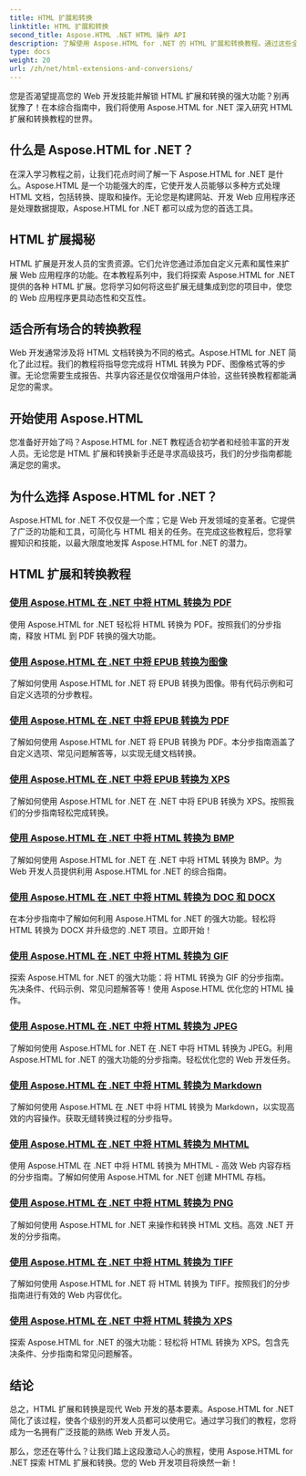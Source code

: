 ```yaml
---
title: HTML 扩展和转换
linktitle: HTML 扩展和转换
second_title: Aspose.HTML .NET HTML 操作 API
description: 了解使用 Aspose.HTML for .NET 的 HTML 扩展和转换教程。通过这些全面的教程了解如何优化 Web 开发。
type: docs
weight: 20
url: /zh/net/html-extensions-and-conversions/
---
```


您是否渴望提高您的 Web 开发技能并解锁 HTML 扩展和转换的强大功能？别再犹豫了！在本综合指南中，我们将使用 Aspose.HTML for .NET 深入研究 HTML 扩展和转换教程的世界。

## 什么是 Aspose.HTML for .NET？

在深入学习教程之前，让我们花点时间了解一下 Aspose.HTML for .NET 是什么。Aspose.HTML 是一个功能强大的库，它使开发人员能够以多种方式处理 HTML 文档，包括转换、提取和操作。无论您是构建网站、开发 Web 应用程序还是处理数据提取，Aspose.HTML for .NET 都可以成为您的首选工具。

## HTML 扩展揭秘

HTML 扩展是开发人员的宝贵资源。它们允许您通过添加自定义元素和属性来扩展 Web 应用程序的功能。在本教程系列中，我们将探索 Aspose.HTML for .NET 提供的各种 HTML 扩展。您将学习如何将这些扩展无缝集成到您的项目中，使您的 Web 应用程序更具动态性和交互性。

## 适合所有场合的转换教程

Web 开发通常涉及将 HTML 文档转换为不同的格式。Aspose.HTML for .NET 简化了此过程。我们的教程将指导您完成将 HTML 转换为 PDF、图像格式等的步骤。无论您需要生成报告、共享内容还是仅仅增强用户体验，这些转换教程都能满足您的需求。

## 开始使用 Aspose.HTML

您准备好开始了吗？Aspose.HTML for .NET 教程适合初学者和经验丰富的开发人员。无论您是 HTML 扩展和转换新手还是寻求高级技巧，我们的分步指南都能满足您的需求。

## 为什么选择 Aspose.HTML for .NET？

Aspose.HTML for .NET 不仅仅是一个库；它是 Web 开发领域的变革者。它提供了广泛的功能和工具，可简化与 HTML 相关的任务。在完成这些教程后，您将掌握知识和技能，以最大限度地发挥 Aspose.HTML for .NET 的潜力。

## HTML 扩展和转换教程
### [使用 Aspose.HTML 在 .NET 中将 HTML 转换为 PDF](./convert-html-to-pdf/)
使用 Aspose.HTML for .NET 轻松将 HTML 转换为 PDF。按照我们的分步指南，释放 HTML 到 PDF 转换的强大功能。
### [使用 Aspose.HTML 在 .NET 中将 EPUB 转换为图像](./convert-epub-to-image/)
了解如何使用 Aspose.HTML for .NET 将 EPUB 转换为图像。带有代码示例和可自定义选项的分步教程。
### [使用 Aspose.HTML 在 .NET 中将 EPUB 转换为 PDF](./convert-epub-to-pdf/)
了解如何使用 Aspose.HTML for .NET 将 EPUB 转换为 PDF。本分步指南涵盖了自定义选项、常见问题解答等，以实现无缝文档转换。
### [使用 Aspose.HTML 在 .NET 中将 EPUB 转换为 XPS](./convert-epub-to-xps/)
了解如何使用 Aspose.HTML for .NET 在 .NET 中将 EPUB 转换为 XPS。按照我们的分步指南轻松完成转换。
### [使用 Aspose.HTML 在 .NET 中将 HTML 转换为 BMP](./convert-html-to-bmp/)
了解如何使用 Aspose.HTML for .NET 在 .NET 中将 HTML 转换为 BMP。为 Web 开发人员提供利用 Aspose.HTML for .NET 的综合指南。
### [使用 Aspose.HTML 在 .NET 中将 HTML 转换为 DOC 和 DOCX](./convert-html-to-doc-docx/)
在本分步指南中了解如何利用 Aspose.HTML for .NET 的强大功能。轻松将 HTML 转换为 DOCX 并升级您的 .NET 项目。立即开始！
### [使用 Aspose.HTML 在 .NET 中将 HTML 转换为 GIF](./convert-html-to-gif/)
探索 Aspose.HTML for .NET 的强大功能：将 HTML 转换为 GIF 的分步指南。先决条件、代码示例、常见问题解答等！使用 Aspose.HTML 优化您的 HTML 操作。
### [使用 Aspose.HTML 在 .NET 中将 HTML 转换为 JPEG](./convert-html-to-jpeg/)
了解如何使用 Aspose.HTML for .NET 在 .NET 中将 HTML 转换为 JPEG。利用 Aspose.HTML for .NET 的强大功能的分步指南。轻松优化您的 Web 开发任务。
### [使用 Aspose.HTML 在 .NET 中将 HTML 转换为 Markdown](./convert-html-to-markdown/)
了解如何使用 Aspose.HTML 在 .NET 中将 HTML 转换为 Markdown，以实现高效的内容操作。获取无缝转换过程的分步指导。
### [使用 Aspose.HTML 在 .NET 中将 HTML 转换为 MHTML](./convert-html-to-mhtml/)
使用 Aspose.HTML 在 .NET 中将 HTML 转换为 MHTML - 高效 Web 内容存档的分步指南。了解如何使用 Aspose.HTML for .NET 创建 MHTML 存档。
### [使用 Aspose.HTML 在 .NET 中将 HTML 转换为 PNG](./convert-html-to-png/)
了解如何使用 Aspose.HTML for .NET 来操作和转换 HTML 文档。高效 .NET 开发的分步指南。
### [使用 Aspose.HTML 在 .NET 中将 HTML 转换为 TIFF](./convert-html-to-tiff/)
了解如何使用 Aspose.HTML for .NET 将 HTML 转换为 TIFF。按照我们的分步指南进行有效的 Web 内容优化。
### [使用 Aspose.HTML 在 .NET 中将 HTML 转换为 XPS](./convert-html-to-xps/)
探索 Aspose.HTML for .NET 的强大功能：轻松将 HTML 转换为 XPS。包含先决条件、分步指南和常见问题解答。

## 结论

总之，HTML 扩展和转换是现代 Web 开发的基本要素。Aspose.HTML for .NET 简化了该过程，使各个级别的开发人员都可以使用它。通过学习我们的教程，您将成为一名拥有广泛技能的熟练 Web 开发人员。

那么，您还在等什么？让我们踏上这段激动人心的旅程，使用 Aspose.HTML for .NET 探索 HTML 扩展和转换。您的 Web 开发项目将焕然一新！